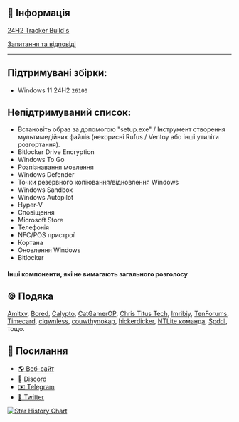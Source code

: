 ## 📌 Інформація

[24H2 Tracker Build's](https://github.com/Delusion-LLC/DelusionOS/blob/main/DelusionOS/24H2.md)

[Запитання та відповіді](https://github.com/Delusion-LLC/DelusionOS/blob/main/DelusionOS/Q&A.md)

---


## Підтримувані збірки:
<!--
- Windows 12 25H2 `---`
-->
- Windows 11 24H2 `26100`

## Непідтримуваний список:
- Встановіть образ за допомогою "setup.exe" / Інструмент створення мультимедійних файлів (некорисні Rufus / Ventoy або інші утиліти розгортання).
- Bitlocker Drive Encryption
- Windows To Go
- Розпізнавання мовлення
- Windows Defender
- Точки резервного копіювання/відновлення Windows
- Windows Sandbox
- Windows Autopilot <!-- Recall -->
- Hyper-V
- Сповіщення
- Microsoft Store
- Телефонія
- NFC/POS пристрої
- Кортана
- Оновлення Windows
- Bitlocker
#### Інші компоненти, які не вимагають загального розголосу

## ©️ Подяка
[Amitxv](https://twitter.com/amitxv),
[Bored](https://twitter.com/Bra1nlet),
[Calypto](https://twitter.com/CaIypto),
[CatGamerOP](https://twitter.com/CatGamerOP),
[Chris Titus Tech](https://twitter.com/christitustech),
[Imribiy](https://twitter.com/imribiy),
[TenForums](https://www.tenforums.com/),
[Timecard](https://github.com/djdallmann/GamingPCSetup),
[clqwnless](https://github.com/clqwnless),
[couwthynokap](https://github.com/couwthynokap),
[hickerdicker](https://github.com/hickerdicker),
[NTLite команда](https://www.ntlite.com/community/index.php),
[Spddl](https://github.com/spddl), тощо.

## 🔗 Посилання
- [🌎 Веб-сайт](https://deluos.vercel.app/)
- [🤖 Discord](https://dsc.gg/delusionos/)
- [✉️ Telegram](https://t.me/DelusionGroup/)
- [🐤 Twitter](https://x.com/DelusionLLC/)

<a href="https://star-history.com/#Delusion-LLC/DelusionOS&Date">
 <picture>
   <source media="(prefers-color-scheme: dark)" srcset="https://api.star-history.com/svg?repos=Delusion-LLC/DelusionOS&type=Date&theme=dark" />
   <source media="(prefers-color-scheme: light)" srcset="https://api.star-history.com/svg?repos=Delusion-LLC/DelusionOS&type=Date" />
   <img alt="Star History Chart" src="https://api.star-history.com/svg?repos=Delusion-LLC/DelusionOS&type=Date" />
 </picture>
</a>
